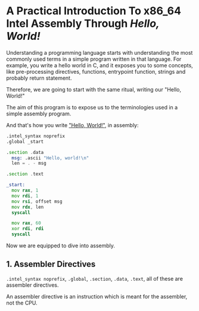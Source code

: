 # A Practical Introduction To x86_64 Intel Assembly Through *Hello, World!*

Understanding a programming language starts with understanding the most commonly used terms in a simple program written in that language. For example, you write a hello world in C, and it exposes you to some concepts, like pre-processing directives, functions, entrypoint function, strings and probably return statement.

Therefore, we are going to start with the same ritual, writing our "Hello, World!"

The aim of this program is to expose us to the terminologies used in a simple assembly program.

And that's how you write ["Hello, World!"](./hello-world.asm), in assembly:
```asm
.intel_syntax noprefix
.global _start

.section .data
  msg: .ascii "Hello, world!\n"
  len = . - msg

.section .text

_start:
  mov rax, 1
  mov rdi, 1
  mov rsi, offset msg
  mov rdx, len
  syscall

  mov rax, 60
  xor rdi, rdi
  syscall

```

Now we are equipped to dive into assembly.

## 1. Assembler Directives

`.intel_syntax noprefix`, `.global`, `.section`, `.data`, `.text`, all of these are assembler directives.

An assembler directive is an instruction which is meant for the assembler, not the CPU.